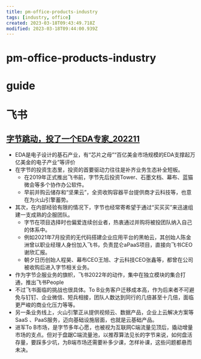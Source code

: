 ```yaml
---
title: pm-office-products-industry
tags: [industry, office]
created: 2023-03-18T09:43:49.718Z
modified: 2023-03-18T09:44:00.939Z
---
```


# pm-office-products-industry

# guide

# 飞书

## [字节跳动，投了一个EDA专家_202211](https://www.chinaventure.com.cn/news/113-20221123-372283.html)

- EDA是电子设计的基石产业，有“芯片之母”“百亿美金市场规模的EDA支撑起万亿美金的电子产业”等评价
- 在字节的投资生态里，投资的首要驱动力往往是补齐业务生态补全短板。
  - 在2019年正式推出飞书前，字节先后投资Tower、石墨文档、幕布、蓝猫微会等多个协作办公软件。
  - 早前并购云储存和“坚果云”，全资收购容器平台提供商才云科技等，也意在为火山引擎蓄势。
- 其次，在内部经验有限的情况下，字节也经常寄希望于通过“买买买”来迅速组建一支成熟的企服团队。
  - 字节在项目选择时也偏爱连续创业者，热衷通过并购将被投团队纳入自己的体系中。
  - 例如2021年7月投资的无代码搭建企业应用平台的黑帕云，其创始人陈金洲曾以职业经理人身份加入飞书，负责昆仑aPaaS项目，直接向飞书CEO谢欣汇报。
  - 朝夕日历创始人程昊、幕布CEO王旭、才云科技CEO张鑫等，都曾在公司被收购后进入字节相关业务。
- 作为字节企服业务的旗帜，飞书2022年的动作，集中在独立模块的集合打通，推出飞书People
- 不过飞书面临的挑战也很具体。To B业务客户迁移成本高，作为后来者不可避免与钉钉、企业微信、短兵相接，团队人数达到同行的几倍甚至十几倍，面临更严峻的商业化压力等等。
- 另一条业务线上，火山引擎正从提供视频云、数据产品，企业上云解决方案等SaaS 、PaaS服务，迈向基础设施层面，也就是云基础产品。
- 进军To B市场，是字节多年心愿，也被视为互联网C端流量见顶后，撬动增量市场的支点。但对于盘踞C端流量池，以推荐算法见长的字节来说，如何盘活存量，要踩多少坑，为B端市场还需要补多少课，怎样补课，这些问题都悬而未决。
